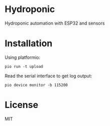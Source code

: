 # Hydroponic
Hydroponic automation with ESP32 and sensors


# Installation
Using platformio:

```
pio run -t upload 
```

Read the serial interface to get log output:
```
pio device monitor -b 115200
```

# License
MIT
